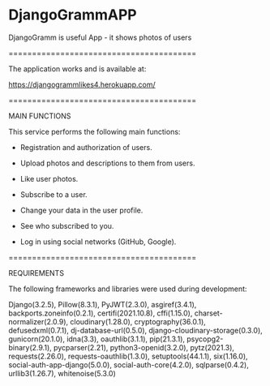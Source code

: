 # DjangoGrammAPP
DjangoGramm is useful App - it shows photos of users

========================================

The application works and is available at:

https://djangogrammlikes4.herokuapp.com/

========================================

MAIN FUNCTIONS

This service performs the following main functions:

- Registration and authorization of users.

- Upload photos and descriptions to them from users.

- Like user photos.

- Subscribe to a user.

- Change your data in the user profile.

- See who subscribed to you.

- Log in using social networks (GitHub, Google).

========================================

REQUIREMENTS

The following frameworks and libraries were used during development:

Django(3.2.5), Pillow(8.3.1), PyJWT(2.3.0), asgiref(3.4.1), backports.zoneinfo(0.2.1), certifi(2021.10.8), cffi(1.15.0), charset-normalizer(2.0.9), cloudinary(1.28.0), cryptography(36.0.1), defusedxml(0.7.1), dj-database-url(0.5.0), django-cloudinary-storage(0.3.0), gunicorn(20.1.0), idna(3.3), oauthlib(3.1.1), pip(21.3.1), psycopg2-binary(2.9.1), pycparser(2.21), python3-openid(3.2.0), pytz(2021.3), requests(2.26.0), requests-oauthlib(1.3.0), setuptools(44.1.1), six(1.16.0), social-auth-app-django(5.0.0), social-auth-core(4.2.0), sqlparse(0.4.2), urllib3(1.26.7), whitenoise(5.3.0)

